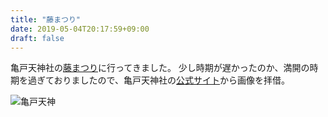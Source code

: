 ```yaml
---
title: "藤まつり"
date: 2019-05-04T20:17:59+09:00
draft: false
---
```


亀戸天神社の[藤まつり](http://kameidotenjin.or.jp/gallery/fuji/)に行ってきました。
少し時期が遅かったのか、満開の時期を過ぎておりましたので、亀戸天神社の[公式サイト](http://kameidotenjin.or.jp)から画像を拝借。

![亀戸天神](http://kameidotenjin.or.jp/img/fuji_ph02.jpg "藤祭り")

